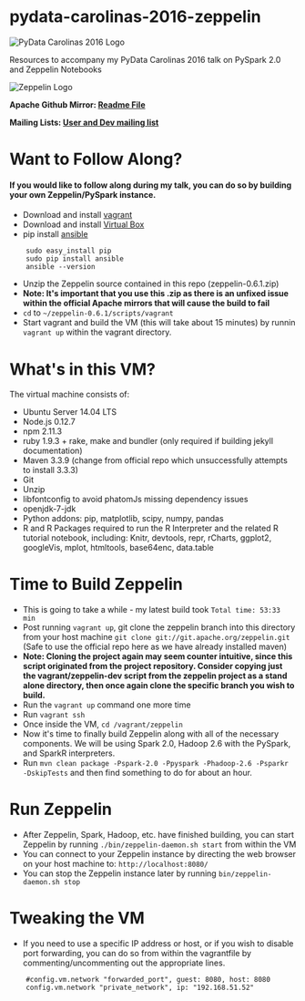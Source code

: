 # pydata-carolinas-2016-zeppelin

![PyData Carolinas 2016 Logo](http://pydata.org/carolinas2016/static/images/pydata-logo-carolinas-2016.png)

Resources to accompany my PyData Carolinas 2016 talk on PySpark 2.0 and Zeppelin Notebooks

![Zeppelin Logo](http://zeppelin-project.org/assets/themes/nflabs-sb/img/zeppelin-logo.svg)

**Apache Github Mirror: [Readme File](https://github.com/apache/zeppelin/blob/master/README.md)**

**Mailing Lists: [User and Dev mailing list](http://zeppelin.apache.org/community.html)**

# Want to Follow Along?
#### If you would like to follow along during my talk, you can do so by building your own Zeppelin/PySpark instance.



- Download and install [vagrant](http://www.vagrantup.com/downloads.html "vagrant")
- Download and install [Virtual Box](https://www.virtualbox.org/ "Virtual Box")
- pip install [ansible](http://docs.ansible.com/ansible/intro_installation.html#latest-releases-via-pip "ansible")
```
	sudo easy_install pip
	sudo pip install ansible
	ansible --version
```
- Unzip the Zeppelin source contained in this repo (zeppelin-0.6.1.zip)
- **Note: It's important that you use this .zip as there is an unfixed issue within the official Apache mirrors that will cause the build to fail**
- `cd` to `~/zeppelin-0.6.1/scripts/vagrant`
- Start vagrant and build the VM (this will take about 15 minutes) by runnin `vagrant up` within the vagrant directory. 

# What's in this VM?
The virtual machine consists of:
- Ubuntu Server 14.04 LTS
- Node.js 0.12.7
- npm 2.11.3
- ruby 1.9.3 + rake, make and bundler (only required if building jekyll documentation)
- Maven 3.3.9 (change from official repo which unsuccessfully attempts to install 3.3.3)
- Git
- Unzip
- libfontconfig to avoid phatomJs missing dependency issues
- openjdk-7-jdk
- Python addons: pip, matplotlib, scipy, numpy, pandas
- R and R Packages required to run the R Interpreter and the related R tutorial notebook, including: Knitr, devtools, repr, rCharts, ggplot2, googleVis, mplot, htmltools, base64enc, data.table

# Time to Build Zeppelin
- This is going to take a while - my latest build took `Total time: 53:33 min`
- Post running `vagrant up`, git clone the zeppelin branch into this directory from your host machine
`git clone git://git.apache.org/zeppelin.git` (Safe to use the official repo here as we have already installed maven)
-  **Note: Cloning the project again may seem counter intuitive, since this script originated from the project repository.  Consider copying just the vagrant/zeppelin-dev script from the zeppelin project as a stand alone directory, then once again clone the specific branch you wish to build.**
- Run the `vagrant up` command one more time
- Run `vagrant ssh`
- Once inside the VM, `cd /vagrant/zeppelin`
- Now it's time to finally build Zeppelin along with all of the necessary components. We will be using Spark 2.0, Hadoop 2.6 with the PySpark, and SparkR interpreters.
- Run `mvn clean package -Pspark-2.0 -Ppyspark -Phadoop-2.6 -Psparkr -DskipTests` and then find something to do for about an hour.

# Run Zeppelin
- After Zeppelin, Spark, Hadoop, etc. have finished building, you can start Zeppelin by running `./bin/zeppelin-daemon.sh start` from within the VM
- You can connect to your Zeppelin instance by directing the web browser on your host machine to: `http://localhost:8080/`
- You can stop the Zeppelin instance later by running `bin/zeppelin-daemon.sh stop`

# Tweaking the VM
- If you need to use a specific IP address or host, or if you wish to disable port forwarding, you can do so from within the vagrantfile by commenting/uncommenting out the appropriate lines.
```
	#config.vm.network "forwarded_port", guest: 8080, host: 8080
	config.vm.network "private_network", ip: "192.168.51.52"
```



